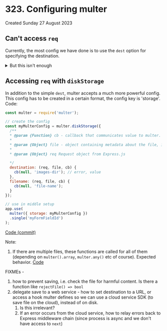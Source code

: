 # 323. Configuring multer
Created Sunday 27 August 2023

## Can't access `req`
Currently, the most config we have done is to use the `dest` option for specifying the destination. <details><summary>But this isn't enough</summary> the destination (or logic of) is static and any rename logic will also be static, since we don't have `req` </details>


## Accessing `req` with `diskStorage`
In addition to the simple `dest`, multer accepts a much more powerful config. This config has to be created in a certain format, the config key is 'storage'. Code:
```js
const multer = require('multer');

// create the config
const myMulterConfig = multer.diskStorage({
  /**
  * @param {Function} cb - callback that communicates value to multer. First param is an error. Pass null if there's no error. It's like 'next' (express middleware param)
  *
  * @param {Object} file - object containing metadata about the file, including buffer (if applicable)
  *
  * @param {Object} req Request object from Express.js

  */
  destination: (req, file, cb) {
    cb(null, 'images-dir'); // error, value
  },
  filename: (req, file, cb) {
    cb(null, 'file-name');
  }
});

// use in middle setup
app.use(
  multer({ storage: myMulterConfig })
  .single('myFormFieldId')
);
```
[Code (commit)](https://github.com/exemplar-codes/online-shop-nodejs-branches/commit/377fd1dd1fcca8be4837f8995b4597a2ccf0905f)

Note:
1. If there are multiple files, these functions are called for all of them (depending on `multer().array`, `multer.any()` etc of course). Expected behavior. [Code](https://github.com/exemplar-codes/online-shop-nodejs-branches/commit/06b4fde4beb384f5a93c65e6951a83352334233d)

FIXMEs - 
1. how to prevent saving, i.e. check the file for harmful content. Is there a function like `rejectFile() => bool`
2. delegate save to a web service - how to set destination to a URL, or access a hook multer defines so we can use a cloud service SDK (to save file on the cloud), instead of on disk.
	1. Is this irrelevant?
	2. If an error occurs from the cloud service, how to relay errors back to Express middleware chain (since process is async and we don't have access to `next`)
